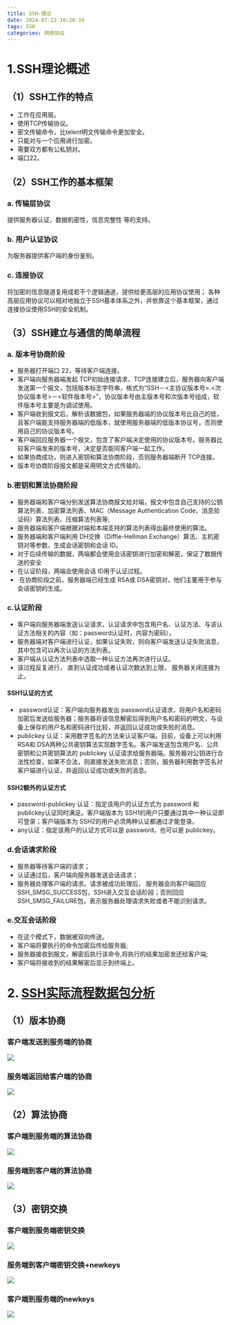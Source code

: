 ```yaml
---
title: SSH-理论
date: 2024-07-22 16:20:19
tags: SSH
categories: 网络协议
---
```




# 1.SSH理论概述

## （1）SSH工作的特点

- 工作在应用层。
- 使用TCP传输协议。
- 密文传输命令，比telent明文传输命令更加安全。
- 只能对与一个应用进行加密。
- 需要双方都有公私钥对。
- 端口22。

## （2）SSH工作的基本框架

### a. 传输层协议

提供服务器认证，数据机密性，信息完整性 等的支持。

### b. 用户认证协议

为服务器提供客户端的身份鉴别。

### c. 连接协议

将加密的信息隧道复用成若干个逻辑通道，提供给更高层的应用协议使用； 各种高层应用协议可以相对地独立于SSH基本体系之外，并依靠这个基本框架，通过连接协议使用SSH的安全机制。


## （3）SSH建立与通信的简单流程
### a. 版本号协商阶段
- 服务器打开端口 22，等待客户端连接。
- 客户端向服务器端发起 TCP初始连接请求，TCP连接建立后，服务器向客户端发送第一个报文，包括版本标志字符串，格式为“SSH－<主协议版本号>.<次协议版本号>－<软件版本号>”，协议版本号由主版本号和次版本号组成，软件版本号主要是为调试使用。
- 客户端收到报文后，解析该数据包，如果服务器端的协议版本号比自己的低，且客户端能支持服务器端的低版本，就使用服务器端的低版本协议号，否则使用自己的协议版本号。
- 客户端回应服务器一个报文，包含了客户端决定使用的协议版本号。服务器比较客户端发来的版本号，决定是否能同客户端一起工作。
- 如果协商成功，则进入密钥和算法协商阶段，否则服务器端断开 TCP连接。
- 版本号协商阶段报文都是采用明文方式传输的。
### b.密钥和算法协商阶段
- 服务器端和客户端分别发送算法协商报文给对端，报文中包含自己支持的公钥算法列表、加密算法列表、MAC（Message Authentication Code，消息验证码）算法列表、压缩算法列表等;
- 服务器端和客户端根据对端和本端支持的算法列表得出最终使用的算法。
- 服务器端和客户端利用 DH交换（Diffie-Hellman Exchange）算法、主机密钥对等参数，生成会话密钥和会话 ID。
- 对于后续传输的数据，两端都会使用会话密钥进行加密和解密，保证了数据传送的安全
- 在认证阶段，两端会使用会话 ID用于认证过程。
-  在协商阶段之前，服务器端已经生成 RSA或 DSA密钥对，他们主要用于参与会话密钥的生成。
### c.认证阶段
- 客户端向服务器端发送认证请求，认证请求中包含用户名、认证方法、与该认证方法相关的内容（如：password认证时，内容为密码）。
- 服务器端对客户端进行认证，如果认证失败，则向客户端发送认证失败消息，其中包含可以再次认证的方法列表。
- 客户端从认证方法列表中选取一种认证方法再次进行认证。
- 该过程反复进行， 直到认证成功或者认证次数达到上限， 服务器关闭连接为止。

#### SSH1认证的方式
-  password认证：客户端向服务器发出 password认证请求，将用户名和密码加密后发送给服务器；服务器将该信息解密后得到用户名和密码的明文，与设备上保存的用户名和密码进行比较，并返回认证成功或失败的消息。
- publickey 认证：采用数字签名的方法来认证客户端。目前，设备上可以利用RSA和 DSA两种公共密钥算法实现数字签名。客户端发送包含用户名、公共密钥和公共密钥算法的 publickey 认证请求给服务器端。服务器对公钥进行合法性检查，如果不合法，则直接发送失败消息；否则，服务器利用数字签名对客户端进行认证，并返回认证成功或失败的消息。
#### SSH2额外的认证方式
- password-publickey 认证：指定该用户的认证方式为 password 和 publickey认证同时满足。客户端版本为 SSH1的用户只要通过其中一种认证即可登录；客户端版本为 SSH2的用户必须两种认证都通过才能登录。
- any认证：指定该用户的认证方式可以是 password，也可以是 publickey。
### d.会话请求阶段
- 服务器等待客户端的请求；
- 认证通过后，客户端向服务器发送会话请求；
- 服务器处理客户端的请求。请求被成功处理后， 服务器会向客户端回应 SSH_SMSG_SUCCESS包，SSH进入交互会话阶段；否则回应 SSH_SMSG_FAILURE包，表示服务器处理请求失败或者不能识别请求。
### e.交互会话阶段
- 在这个模式下，数据被双向传送。
- 客户端将要执行的命令加密后传给服务器;
- 服务器接收到报文，解密后执行该命令,将执行的结果加密发还给客户端;
- 客户端将接收到的结果解密后显示到终端上。



# 2. [SSH实际流程数据包分析](https://blog.csdn.net/m0_49864110/article/details/128500490)

## （1）版本协商

### 客户端发送到服务端的协商
![](../pic/Pasted%20image%2020240722150717.png)

### 服务端返回给客户端的协商

![](../pic/Pasted%20image%2020240722150736.png)


## （2）算法协商

### 客户端到服务端的算法协商
![](../pic/Pasted%20image%2020240722151051.png)


### 服务端到客户端的算法协商

![](../pic/Pasted%20image%2020240722151212.png)



## （3）密钥交换
### 客户端到服务端密钥交换
![](../pic/Pasted%20image%2020240722151314.png)

### 服务端到客户端密钥交换+newkeys
![](../pic/Pasted%20image%2020240722151617.png)


### 客户端到服务端的newkeys
![](../pic/Pasted%20image%2020240722151748.png)





